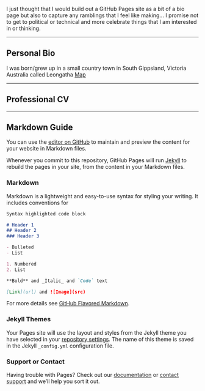 I just thought that I would build out a GitHub Pages site as a bit of a bio page but also to capture any ramblings that I feel like making... I promise not to get to political or technical and more celebrate things that I am interested in or thinking.

---------
## Personal Bio
I was born/grew up in a small country town in South Gippsland, Victoria Australia called Leongatha [Map](https://www.google.com/maps/place/Leongatha+VIC+3953/@-38.472043,145.9417539,13z/data=!4m2!3m1!1s0x6b2a272e74bc8381:0x40579a430a06260)

---------
## Professional CV



----------
## Markdown Guide
You can use the [editor on GitHub](https://github.com/benksmillie/benksmillie/edit/master/docs/index.md) to maintain and preview the content for your website in Markdown files.

Whenever you commit to this repository, GitHub Pages will run [Jekyll](https://jekyllrb.com/) to rebuild the pages in your site, from the content in your Markdown files.

### Markdown

Markdown is a lightweight and easy-to-use syntax for styling your writing. It includes conventions for

```markdown
Syntax highlighted code block

# Header 1
## Header 2
### Header 3

- Bulleted
- List

1. Numbered
2. List

**Bold** and _Italic_ and `Code` text

[Link](url) and ![Image](src)
```

For more details see [GitHub Flavored Markdown](https://guides.github.com/features/mastering-markdown/).

### Jekyll Themes

Your Pages site will use the layout and styles from the Jekyll theme you have selected in your [repository settings](https://github.com/benksmillie/benksmillie/settings/pages). The name of this theme is saved in the Jekyll `_config.yml` configuration file.

### Support or Contact

Having trouble with Pages? Check out our [documentation](https://docs.github.com/categories/github-pages-basics/) or [contact support](https://support.github.com/contact) and we’ll help you sort it out.
